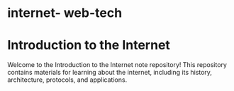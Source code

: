 # internet- web-tech

# **Introduction to the Internet**

Welcome to the Introduction to the Internet note repository! This repository contains materials for learning about the internet,
including its history, architecture, protocols, and applications.
